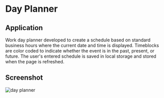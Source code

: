 # Day Planner

## Application 
Work day planner developed to create a schedule based on standard business hours where the current date and time is displayed. Timeblocks are color coded to indicate whether the event is in the past, present, or future. The user's entered schedule is saved in local storage and stored when the page is refreshed. 

## Screenshot
![day planner](https://media.giphy.com/media/H7NV6WOhfsHe22w27Q/giphy.gif)
